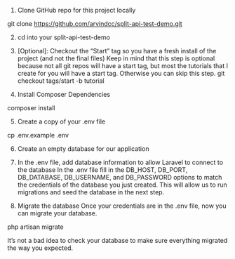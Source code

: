 1. Clone GitHub repo for this project locally

git clone https://github.com/arvindcc/split-api-test-demo.git

2. cd into your split-api-test-demo

3. [Optional]: Checkout the “Start” tag so you have a fresh install of the project (and not the final files)
Keep in mind that this step is optional because not all git repos will have a start tag, but most the tutorials that I create for you will have a start tag. Otherwise you can skip this step.
git checkout tags/start -b tutorial

4. Install Composer Dependencies

composer install

5. Create a copy of your .env file

cp .env.example .env

6. Create an empty database for our application

7. In the .env file, add database information to allow Laravel to connect to the database
In the .env file fill in the DB_HOST, DB_PORT, DB_DATABASE, DB_USERNAME, and DB_PASSWORD options to match the credentials of the database you just created. This will allow us to run migrations and seed the database in the next step.

8. Migrate the database
Once your credentials are in the .env file, now you can migrate your database.

php artisan migrate

It’s not a bad idea to check your database to make sure everything migrated the way you expected.
